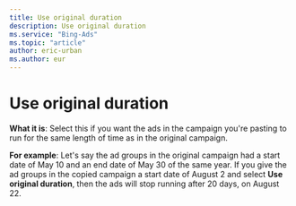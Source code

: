 ```yaml
---
title: Use original duration
description: Use original duration
ms.service: "Bing-Ads"
ms.topic: "article"
author: eric-urban
ms.author: eur
---
```


# Use original duration

**What it is**: Select this if you want the ads in the campaign you're pasting to run for the same length of time as in the original campaign.

**For example**: Let's say the ad groups in the original campaign had a start date of May 10 and an end date of May 30 of the same year. If you give the ad groups in the copied campaign a start date of August 2 and select **Use original duration**, then the ads will stop running after 20 days, on August 22.


